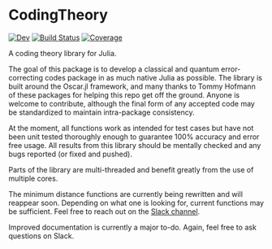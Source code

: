 # CodingTheory

[![Dev](https://img.shields.io/badge/docs-dev-blue.svg)](https://esabo.github.io/CodingTheory/dev/)
[![Build Status](https://github.com/esabo/CodingTheory/actions/workflows/Tests.yml/badge.svg?branch=master)](https://github.com/esabo/CodingTheory/actions/workflows/Tests.yml?query=branch%3Amaster)
[![Coverage](https://codecov.io/gh/esabo/CodingTheory/branch/master/graph/badge.svg)](https://codecov.io/gh/esabo/CodingTheory)

A coding theory library for Julia.

The goal of this package is to develop a classical and quantum error-correcting codes package in as much native Julia as possible. The library is built around the Oscar.jl framework, and many thanks to Tommy Hofmann of these packages for helping this repo get off the ground. Anyone is welcome to contribute, although the final form of any accepted code may be standardized to maintain intra-package consistency.

At the moment, all functions work as intended for test cases but have not been unit tested thoroughly enough to guarantee 100% accuracy and error free usage. All results from this library should be mentally checked and any bugs reported (or fixed and pushed).

Parts of the library are multi-threaded and benefit greatly from the use of multiple cores.

The minimum distance functions are currently being rewritten and will reappear soon. Depending on what one is looking for, current functions may be sufficient. Feel free to reach out on the [Slack channel](https://join.slack.com/t/juliacodingtheory/shared_invite/zt-2u8n5h5wm-QqnXl2NZqRvTmGGEPumbqQ).

Improved documentation is currently a major to-do. Again, feel free to ask questions on Slack.
